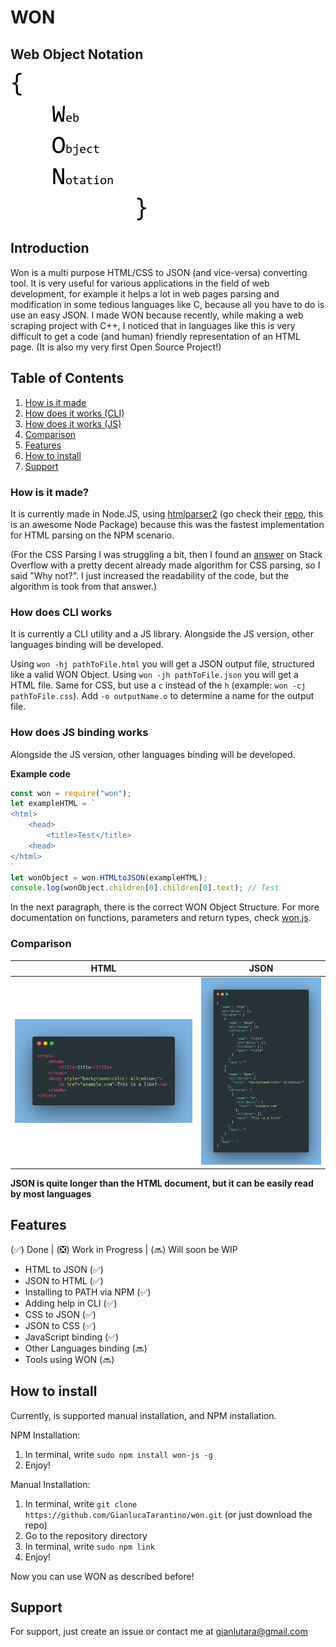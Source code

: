 # WON
## Web Object Notation
![ ](/assets/wonlogo.png)
## Introduction
Won is a multi purpose HTML/CSS to JSON (and vice-versa) converting tool. It is very useful for various applications in the field of web development, for example it helps a lot in web pages parsing and modification in some tedious languages like C, because all you have to do is use an easy JSON.
I made WON because recently, while making a web scraping project with C++, I noticed that in languages like this is very difficult to get a code (and human) friendly representation of an HTML page. (It is also my very first Open Source Project!)

## Table of Contents
1. [How is it made](#how-is-it-made)
2. [How does it works (CLI)](#how-does-cli-works)
3. [How does it works (JS)](#how-does-js-binding-works)
4. [Comparison](#comparison)
5. [Features](#features)
6. [How to install](#how-to-install)
7. [Support](#support)

### How is it made?
It is currently made in Node.JS, using [htmlparser2](https://www.npmjs.com/package/htmlparser2) (go check their [repo](https://github.com/fb55/htmlparser2), this is an awesome Node Package) because this was the fastest implementation for HTML parsing on the NPM scenario.

(For the CSS Parsing I was struggling a bit, then I found an [answer](https://stackoverflow.com/questions/5240778/css-to-json-parser-or-converter/60451920#60451920) on Stack Overflow with a pretty decent already made algorithm for CSS parsing, so I said "Why not?". I just increased the readability of the code, but the algorithm is took from that answer.)
### How does CLI works
It is currently a CLI utility and a JS library. Alongside the JS version, other languages binding will be developed.

Using `won -hj pathToFile.html` you will get a JSON output file, structured like a valid WON Object. Using `won -jh pathToFile.json` you will get a HTML file. Same for CSS, but use a `c` instead of the `h` (example: `won -cj pathToFile.css`). Add `-o outputName.o` to determine a name for the output file.

### How does JS binding works
Alongside the JS version, other languages binding will be developed.

**Example code**


```javascript
const won = require("won");
let exampleHTML = `
<html>
    <head>
        <title>Test</title>
    <head>
</html>
`
let wonObject = won.HTMLtoJSON(exampleHTML);
console.log(wonObject.children[0].children[0].text); // Test
```
In the next paragraph, there is the correct WON Object Structure.
For more documentation on functions, parameters and return types, check [won.js](https://github.com/GianlucaTarantino/won/blob/master/won.js).


### Comparison

HTML  | JSON
:----:|:-----:
![ ](./assets/exampleHTML.png) | ![ ](./assets/exampleJSON.png)

**JSON is quite longer than the HTML document, but it can be easily read by most languages**


## Features

(✅) Done | (❎) Work in Progress | (🔜) Will soon be WIP

- HTML to JSON (✅)
- JSON to HTML (✅)
- Installing to PATH via NPM (✅)
- Adding help in CLI (✅)
- CSS to JSON (✅)
- JSON to CSS (✅)
- JavaScript binding (✅)
- Other Languages binding (🔜)
- Tools using WON (🔜)

## How to install
Currently, is supported manual installation, and NPM installation.

NPM Installation:
1. In terminal, write `sudo npm install won-js -g`
2. Enjoy!

Manual Installation:
1. In terminal, write `git clone https://github.com/GianlucaTarantino/won.git` (or just download the repo)
2. Go to the repository directory
3. In terminal, write `sudo npm link` 
4. Enjoy!

Now you can use WON as described before!

## Support
For support, just create an issue or contact me at gianlutara@gmail.com
